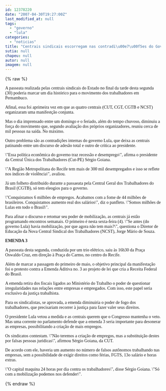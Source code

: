 ```yaml
---
id: 12378220
date: "2007-04-30T19:27:00Z"
last_modified_at: null
tags:
  - "governo"
  - "lula"
categories:
  - "noticias"
title: "Centrais sindicais escorregam nas contradi\u00e7\u00f5es do Governo Lula"
sutia: null
chapeu: null
autor: null
imagem: null
---
```

{% raw %}
<p><P><FONT face=Verdana>A passeata realizada pelas centrais sindicais </FONT><FONT face=Verdana>do Estado no final da tarde desta segunda (30) </FONT><FONT face=Verdana>poderia marcar um dia histórico para o </FONT><FONT face=Verdana>movimento dos trabalhadores em Pernambuco. </FONT></P></p>
<p><P><FONT face=Verdana>Afinal, essa foi aprimeira vez em que as </FONT><FONT face=Verdana>quatro centrais (CUT, CGT, CGTB e NCST) </FONT><FONT face=Verdana>organizaram uma manifestção conjunta.</FONT></P></p>
<p><P><FONT face=Verdana>Mas o dia imprensado entre um domingo e o </FONT><FONT face=Verdana>feriado, além do tempo chuvoso, </FONT><FONT face=Verdana>diminuiu a força do movimento que, segundo </FONT><FONT face=Verdana>avaliação dos próprios organizadores, reuniu cerca de mil pessoas na saída. No máximo.</FONT></P></p>
<p><P><FONT face=Verdana>Outro problema são as contradições internas do </FONT><FONT face=Verdana>governo Lula, que deixa as centrais patinando </FONT><FONT face=Verdana>entre um discurso de adesão total e outro de </FONT><FONT face=Verdana>crítica&nbsp;ao presidente.</FONT></P></p>
<p><P><FONT face=Verdana>\"Essa política econômica do governo traz </FONT><FONT face=Verdana>recessão e desemprego\", afirma o presidente da </FONT><FONT face=Verdana>Central Única dos Trabalhadores (Cut-PE) </FONT><FONT face=Verdana>Sérgio Goiana. </FONT></P></p>
<p><P><FONT face=Verdana>\"A Região Metropolitana do Recife tem mais de </FONT><FONT face=Verdana>300 mil desempregados e isso se reflete nos </FONT><FONT face=Verdana>índices de violência\", avaliou.</FONT></P></p>
<p><P><FONT face=Verdana>Já um folheto distribuído durante a passaeata </FONT><FONT face=Verdana>pela Central Geral dos Trabalhadores do Brasil </FONT><FONT face=Verdana>(CGTB), só tem eleogios para o governo.</FONT></P></p>
<p><P><FONT face=Verdana>\"Conquistamos 6 milhões de empregos. Acabamos </FONT><FONT face=Verdana>com a fome de 44 milhões de brasileiros. </FONT><FONT face=Verdana>Conquistamos aumento real dos salários\", diz o </FONT><FONT face=Verdana>panfleto. \"Somos milhões de Lulas em todo o </FONT><FONT face=Verdana>Brasil\".</FONT></P></p>
<p><P><FONT face=Verdana>Para afinar o discurso e retomar seu poder de </FONT><FONT face=Verdana>mobilização, as centrais já estão programando </FONT><FONT face=Verdana>encontros semanais. O primeiro é nesta </FONT><FONT face=Verdana>sexta-feira (4). \"Se antes (do governo Lula) </FONT><FONT face=Verdana>havia mobilização, por que agora não tem </FONT><FONT face=Verdana>mais?\", questiona o Diretor de Educação da </FONT><FONT face=Verdana>Nova Central Sindical dos Trabalhadores </FONT><FONT face=Verdana>(NCST), Jorge Mário de Souza.</FONT></P></p>
<p><P><FONT face=Verdana><STRONG>EMENDA 3</STRONG></FONT></P></p>
<p><P><FONT face=Verdana>A passeata desta segunda, conduzida por um </FONT><FONT face=Verdana>trio elétrico, saiu às 16h30 da Praça Oswaldo </FONT><FONT face=Verdana>Cruz, em direção à Praça do Carmo, no centro </FONT><FONT face=Verdana>do Recife.</FONT></P></p>
<p><P><FONT face=Verdana>Além de marcar a passagem do primeiro de maio, </FONT><FONT face=Verdana>o objetivo principal da manifestação foi o </FONT><FONT face=Verdana>protesto contra a Emenda Aditiva no. 3 ao </FONT><FONT face=Verdana>projeto de lei que cria a Receita Federal do </FONT><FONT face=Verdana>Brasil.</FONT></P></p>
<p><P><FONT face=Verdana>A emenda retira dos fiscais ligados ao </FONT><FONT face=Verdana>Ministério do Trabalho o poder de questionar </FONT><FONT face=Verdana>irregularidades nas relações entre empresas e </FONT><FONT face=Verdana>empregados. </FONT><FONT face=Verdana>Com isso, este papel seria </FONT><FONT face=Verdana>exclusivo da justiça trabalhista.</FONT></P></p>
<p><P><FONT face=Verdana>Para os sindicalistas, se aprovada, a emenda </FONT><FONT face=Verdana>diminuiria o poder de fogo dos trabalhadores, </FONT><FONT face=Verdana>que precisariam recorrer à justiça para fazer </FONT><FONT face=Verdana>valer seus direitos.</FONT></P></p>
<p><P><FONT face=Verdana>O presidente Lula vetou a medida e as centrais </FONT><FONT face=Verdana>querem que o Congresso mantenha o veto. Mas </FONT><FONT face=Verdana>uma corrente no parlamento defende que a </FONT><FONT face=Verdana>emenda 3 seria importante para desonerar as </FONT><FONT face=Verdana>empresas, possibilitando a criação de mais </FONT><FONT face=Verdana>empregos.</FONT></P></p>
<p><P><FONT face=Verdana>Os sindicatos contestam. \"Não teremos a </FONT><FONT face=Verdana>criação de empregos, mas a substituição destes </FONT><FONT face=Verdana>por falsas pessoas jurídicas\", afirmou Sérgio </FONT><FONT face=Verdana>Goiana, da CUT.</FONT></P></p>
<p><P><FONT face=Verdana>De acordo com ele, haveria um aumento no </FONT><FONT face=Verdana>número de falsos autônomos trabalhando nas </FONT><FONT face=Verdana>empresas, sem a possibilidade de exigir </FONT><FONT face=Verdana>direitos como férias, FGTS, 13o salário e </FONT><FONT face=Verdana>horas extras.&nbsp;&nbsp; </FONT></P></p>
<p><P><FONT face=Verdana>\"O capital maquina 24 horas por dia contra os </FONT><FONT face=Verdana>trabalhadores\", disse Sérgio Goiana. \"Só com a </FONT><FONT face=Verdana>mobilização podemos nos defender\".</FONT></P> </p>
{% endraw %}